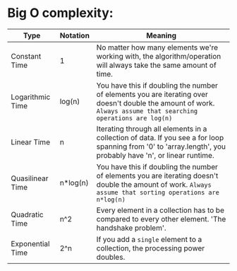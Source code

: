 # Big O complexity:

| Type             | Notation  | Meaning                                                                                                                                                         |
| ---------------- | --------- | --------------------------------------------------------------------------------------------------------------------------------------------------------------- |
| Constant Time    | 1         | No matter how many elements we're working with, the algorithm/operation will always take the same amount of time.                                               |
| Logarithmic Time | log(n)    | You have this if doubling the number of elements you are iterating over doesn't double the amount of work. `Always assume that searching operations are log(n)` |
| Linear Time      | n         | Iterating through all elements in a collection of data. If you see a for loop spanning from '0' to 'array.length', you probably have 'n', or linear runtime.    |
| Quasilinear Time | n\*log(n) | You have this if doubling the number of elements you are iterating doesn't double the amount of work. `Always assume that sorting operations are n*log(n)`      |
| Quadratic Time   | n^2       | Every element in a collection has to be compared to every other element. 'The handshake problem'.                                                               |
| Exponential Time | 2^n       | If you add a `single` element to a collection, the processing power doubles.                                                                                    |
